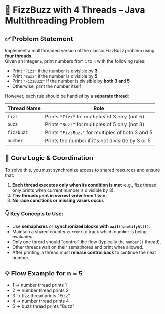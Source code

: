 # 🧵 FizzBuzz with 4 Threads – Java Multithreading Problem

## ✅ Problem Statement

Implement a multithreaded version of the classic FizzBuzz problem using **four threads**.  
Given an integer `n`, print numbers from `1` to `n` with the following rules:

- Print `"Fizz"` if the number is divisible by **3**
- Print `"Buzz"` if the number is divisible by **5**
- Print `"FizzBuzz"` if the number is divisible by **both 3 and 5**
- Otherwise, print the number itself

However, each rule should be handled by a **separate thread**:

| Thread Name | Role                            |
|-------------|---------------------------------|
| `fizz`      | Prints `"Fizz"` for multiples of 3 only (not 5) |
| `buzz`      | Prints `"Buzz"` for multiples of 5 only (not 3) |
| `fizzbuzz`  | Prints `"FizzBuzz"` for multiples of both 3 and 5 |
| `number`    | Prints the number if it's not divisible by 3 or 5 |

## 🧠 Core Logic & Coordination

To solve this, you must synchronize access to shared resources and ensure that:

1. **Each thread executes only when its condition is met** (e.g., fizz thread only prints when current number is divisible by 3).
2. **The threads print in correct order from 1 to n**.
3. **No race conditions or missing values occur.**

### 👇 Key Concepts to Use:

- Use **semaphores** or **synchronized blocks with `wait()`/`notifyAll()`**.
- Maintain a shared counter `current` to track which number is being evaluated.
- Only one thread should "control" the flow (typically the `number()` thread).
- Other threads wait on their semaphores and print when allowed.
- After printing, a thread must **release control back** to continue the next number.

## 💡 Flow Example for n = 5
- 1 → number thread prints 1
- 2 → number thread prints 2
- 3 → fizz thread prints "Fizz"
- 4 → number thread prints 4
- 5 → buzz thread prints "Buzz"
